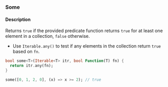 ### Some

#### Description



Returns `true` if the provided predicate function returns `true` for at least one element in a collection, `false` otherwise.

- Use `Iterable.any()` to test if any elements in the collection return `true` based on `fn`.

```dart
bool some<T>(Iterable<T> itr, bool Function(T) fn) {
  return itr.any(fn);
}
```

```dart
some([0, 1, 2, 0], (x) => x >= 2); // true
```
